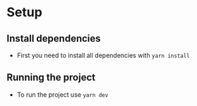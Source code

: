 # Setup

## Install dependencies

- First you need to install all dependencies with `yarn install`

## Running the project

- To run the project use `yarn dev`
